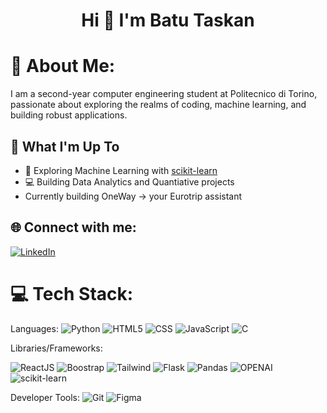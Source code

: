 <h1 align="center">Hi 👋 I'm Batu Taskan</h1>

# 💫 About Me:
I am a second-year computer engineering student at Politecnico di Torino, passionate about exploring the realms of coding, machine learning, and building robust applications.

## 🚀 What I'm Up To

- 🤖 Exploring Machine Learning with [scikit-learn](https://scikit-learn.org/)
- 💻 Building Data Analytics and Quantiative projects
- Currently building OneWay -> your Eurotrip assistant
  


## 🌐 Connect with me:
[![LinkedIn](https://img.shields.io/badge/LinkedIn-%230077B5.svg?logo=linkedin&logoColor=white)](https://www.linkedin.com/in/batu-taşkan/)

# 💻 Tech Stack:
Languages: 
![Python](https://img.shields.io/badge/python-%233776AB.svg?style=for-the-badge&logo=python&logoColor=white) 
![HTML5](https://img.shields.io/badge/html5-%23E34F26.svg?style=for-the-badge&logo=html5&logoColor=white) 
![CSS](https://img.shields.io/badge/css-%231572B6.svg?style=for-the-badge&logo=css3&logoColor=white) 
![JavaScript](https://img.shields.io/badge/javascript-%23323330.svg?style=for-the-badge&logo=javascript&logoColor=%23F7DF1E) 
![C](https://img.shields.io/badge/C-00599C?style=for-the-badge&logo=c&logoColor=white) 

Libraries/Frameworks: 

![ReactJS](https://img.shields.io/badge/react-%2320232a.svg?style=for-the-badge&logo=react&logoColor=%2361DAFB)
![Boostrap](https://img.shields.io/badge/bootstrap-%232323f6Ea?style=for-the-badge&logo=bootstrap)
![Tailwind](https://img.shields.io/badge/tailwindcss-%2307405e.svg?style=for-the-badge&logo=tailwindcss&logoColor=%2361DAFB)
![Flask](https://img.shields.io/badge/flask-%23092E20.svg?style=for-the-badge&logo=flask&logoColor=F2F4F9)
![Pandas](https://img.shields.io/badge/pandas-316192?style=for-the-badge&logo=pandas&logoColor=white)
![OPENAI](https://img.shields.io/badge/openaiapi-%2300000a.svg?style=for-the-badge&logo=openai&logoColor=F2F4F9)
![scikit-learn](https://img.shields.io/badge/scikit--learn-F7931E?style=for-the-badge&logo=scikit-learn&logoColor=white)


Developer Tools: 
![Git](https://img.shields.io/badge/git-%23F05033.svg?style=for-the-badge&logo=git&logoColor=white)
![Figma](https://img.shields.io/badge/figma-%2320232a.svg?style=for-the-badge&logo=figma&logoColor=orange)


